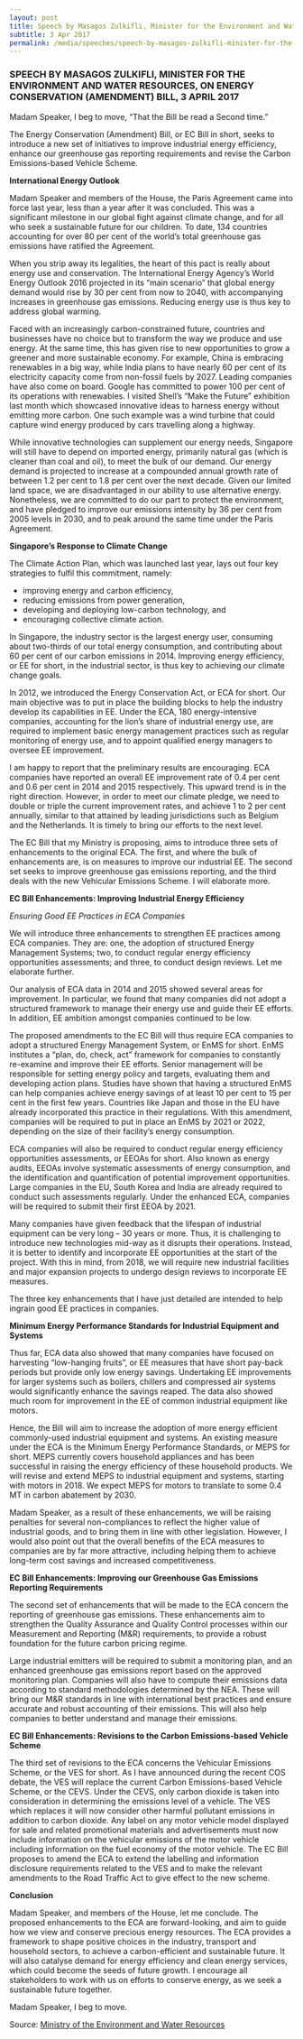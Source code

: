 ```yaml
---
layout: post
title: Speech by Masagos Zulkifli, Minister for the Environment and Water Resources, on Energy Conservation (Amendment) Bill, 3 April 2017
subtitle: 3 Apr 2017
permalink: /media/speeches/speech-by-masagos-zulkifli-minister-for-the-environment-and-water-resources-on-energy-conservation-(amendment)-bill-3-april-2017
---
```


### SPEECH BY MASAGOS ZULKIFLI, MINISTER FOR THE ENVIRONMENT AND WATER RESOURCES, ON ENERGY CONSERVATION (AMENDMENT) BILL, 3 APRIL 2017

Madam Speaker, I beg to move, “That the Bill be read a Second time.” 

The Energy Conservation (Amendment) Bill, or EC Bill in short, seeks to introduce a new set of initiatives to improve industrial energy efficiency, enhance our greenhouse gas reporting requirements and revise the Carbon Emissions-based Vehicle Scheme.

**International Energy Outlook**

Madam Speaker and members of the House, the Paris Agreement came into force last year, less than a year after it was concluded. This was a significant milestone in our global fight against climate change, and for all who seek a sustainable future for our children. To date, 134 countries accounting for over 80 per cent of the world’s total greenhouse gas emissions have ratified the Agreement.

When you strip away its legalities, the heart of this pact is really about energy use and conservation. The International Energy Agency’s World Energy Outlook 2016 projected in its “main scenario” that global energy demand would rise by 30 per cent from now to 2040, with accompanying increases in greenhouse gas emissions. Reducing energy use is thus key to address global warming.

Faced with an increasingly carbon-constrained future, countries and businesses have no choice but to transform the way we produce and use energy. At the same time, this has given rise to new opportunities to grow a greener and more sustainable economy. For example, China is embracing renewables in a big way, while India plans to have nearly 60 per cent of its electricity capacity come from non-fossil fuels by 2027. Leading companies have also come on board. Google has committed to power 100 per cent of its operations with renewables. I visited Shell’s “Make the Future” exhibition last month which showcased innovative ideas to harness energy without emitting more carbon. One such example was a wind turbine that could capture wind energy produced by cars travelling along a highway.

While innovative technologies can supplement our energy needs, Singapore will still have to depend on imported energy, primarily natural gas (which is cleaner than coal and oil), to meet the bulk of our demand. Our energy demand is projected to increase at a compounded annual growth rate of between 1.2 per cent to 1.8 per cent over the next decade. Given our limited land space, we are disadvantaged in our ability to use alternative energy. Nonetheless, we are committed to do our part to protect the environment, and have pledged to improve our emissions intensity by 36 per cent from 2005 levels in 2030, and to peak around the same time under the Paris Agreement.

**Singapore’s Response to Climate Change**

The Climate Action Plan, which was launched last year, lays out four key strategies to fulfil this commitment, namely:

* improving energy and carbon efficiency,  
* reducing emissions from power generation,  
* developing and deploying low-carbon technology, and  
* encouraging collective climate action.

In Singapore, the industry sector is the largest energy user, consuming about two-thirds of our total energy consumption, and contributing about 60 per cent of our carbon emissions in 2014. Improving energy efficiency, or EE for short, in the industrial sector, is thus key to achieving our climate change goals.

In 2012, we introduced the Energy Conservation Act, or ECA for short. Our main objective was to put in place the building blocks to help the industry develop its capabilities in EE. Under the ECA, 180 energy-intensive companies, accounting for the lion’s share of industrial energy use, are required to implement basic energy management practices such as regular monitoring of energy use, and to appoint qualified energy managers to oversee EE improvement.

I am happy to report that the preliminary results are encouraging. ECA companies have reported an overall EE improvement rate of 0.4 per cent and 0.6 per cent in 2014 and 2015 respectively. This upward trend is in the right direction. However, in order to meet our climate pledge, we need to double or triple the current improvement rates, and achieve 1 to 2 per cent annually, similar to that attained by leading jurisdictions such as Belgium and the Netherlands. It is timely to bring our efforts to the next level.

The EC Bill that my Ministry is proposing, aims to introduce three sets of enhancements to the original ECA. The first, and where the bulk of enhancements are, is on measures to improve our industrial EE. The second set seeks to improve greenhouse gas emissions reporting, and the third deals with the new Vehicular Emissions Scheme. I will elaborate more.

**EC Bill Enhancements: Improving Industrial Energy Efficiency**

*Ensuring Good EE Practices in ECA Companies*

We will introduce three enhancements to strengthen EE practices among ECA companies. They are: one, the adoption of structured Energy Management Systems; two, to conduct regular energy efficiency opportunities assessments; and three, to conduct design reviews.  Let me elaborate further.

Our analysis of ECA data in 2014 and 2015 showed several areas for improvement. In particular, we found that many companies did not adopt a structured framework to manage their energy use and guide their EE efforts. In addition, EE ambition amongst companies continued to be low.

The proposed amendments to the EC Bill will thus require ECA companies to adopt a structured Energy Management System, or EnMS for short. EnMS institutes a “plan, do, check, act” framework for companies to constantly re-examine and improve their EE efforts.  Senior management will be responsible for setting energy policy and targets, evaluating them and developing action plans. Studies have shown that having a structured EnMS can help companies achieve energy savings of at least 10 per cent to 15 per cent in the first few years. Countries like Japan and those in the EU have already incorporated this practice in their regulations. With this amendment, companies will be required to put in place an EnMS by 2021 or 2022, depending on the size of their facility’s energy consumption.

ECA companies will also be required to conduct regular energy efficiency opportunities assessments, or EEOAs for short. Also known as energy audits, EEOAs involve systematic assessments of energy consumption, and the identification and quantification of potential improvement opportunities. Large companies in the EU, South Korea and India are already required to conduct such assessments regularly. Under the enhanced ECA, companies will be required to submit their first EEOA by 2021.

Many companies have given feedback that the lifespan of industrial equipment can be very long – 30 years or more.  Thus, it is challenging to introduce new technologies mid-way as it disrupts their operations. Instead, it is better to identify and incorporate EE opportunities at the start of the project. With this in mind, from 2018, we will require new industrial facilities and major expansion projects to undergo design reviews to incorporate EE measures.

The three key enhancements that I have just detailed are intended to help ingrain good EE practices in companies.

**Minimum Energy Performance Standards for Industrial Equipment and Systems**

Thus far, ECA data also showed that many companies have focused on harvesting “low-hanging fruits”, or EE measures that have short pay-back periods but provide only low energy savings. Undertaking EE improvements for larger systems such as boilers, chillers and compressed air systems would significantly enhance the savings reaped. The data also showed much room for improvement in the EE of common industrial equipment like motors.

Hence, the Bill will aim to increase the adoption of more energy efficient commonly-used industrial equipment and systems. An existing measure under the ECA is the Minimum Energy Performance Standards, or MEPS for short. MEPS currently covers household appliances and has been successful in raising the energy efficiency of these household products. We will revise and extend MEPS to industrial equipment and systems, starting with motors in 2018. We expect MEPS for motors to translate to some 0.4 MT in carbon abatement by 2030.

Madam Speaker, as a result of these enhancements, we will be raising penalties for several non-compliances to reflect the higher value of industrial goods, and to bring them in line with other legislation. However, I would also point out that the overall benefits of the ECA measures to companies are by far more attractive, including helping them to achieve long-term cost savings and increased competitiveness.

**EC Bill Enhancements: Improving our Greenhouse Gas Emissions Reporting Requirements**

The second set of enhancements that will be made to the ECA concern the reporting of greenhouse gas emissions. These enhancements aim to strengthen the Quality Assurance and Quality Control processes within our Measurement and Reporting (M&R) requirements, to provide a robust foundation for the future carbon pricing regime.

Large industrial emitters will be required to submit a monitoring plan, and an enhanced greenhouse gas emissions report based on the approved monitoring plan. Companies will also have to compute their emissions data according to standard methodologies determined by the NEA. These will bring our M&R standards in line with international best practices and ensure accurate and robust accounting of their emissions. This will also help companies to better understand and manage their emissions.

**EC Bill Enhancements: Revisions to the Carbon Emissions-based Vehicle Scheme**

The third set of revisions to the ECA concerns the Vehicular Emissions Scheme, or the VES for short. As I have announced during the recent COS debate, the VES will replace the current Carbon Emissions-based Vehicle Scheme, or the CEVS. Under the CEVS, only carbon dioxide is taken into consideration in determining the emissions level of a vehicle. The VES which replaces it will now consider other harmful pollutant emissions in addition to carbon dioxide. Any label on any motor vehicle model displayed for sale and related promotional materials and advertisements must now include information on the vehicular emissions of the motor vehicle including information on the fuel economy of the motor vehicle. The EC Bill proposes to amend the ECA to extend the labelling and information disclosure requirements related to the VES and to make the relevant amendments to the Road Traffic Act to give effect to the new scheme.

**Conclusion**

Madam Speaker, and members of the House, let me conclude. The proposed enhancements to the ECA are forward-looking, and aim to guide how we view and conserve precious energy resources. The ECA provides a framework to shape positive choices in the industry, transport and household sectors, to achieve a carbon-efficient and sustainable future. It will also catalyse demand for energy efficiency and clean energy services, which could become the seeds of future growth. I encourage all stakeholders to work with us on efforts to conserve energy, as we seek a sustainable future together.

Madam Speaker, I beg to move.

Source: [<a href="https://www.mewr.gov.sg/news/speech-by-masagos-zulkifli--minister-for-the-environment-and-water-resources-on-energy-conservation-amendment-bill-on-3-april-2017" target="_blank">Ministry of the Environment and Water Resources</a>](https://www.mewr.gov.sg/news/speech-by-masagos-zulkifli--minister-for-the-environment-and-water-resources-on-energy-conservation-amendment-bill-on-3-april-2017)